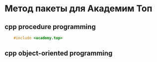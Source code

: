 # Метод пакеты для Академим Топ

## cpp procedure programming
```cpp
    #include <academy.top>
```
## cpp object-oriented programming

